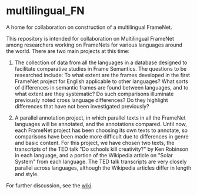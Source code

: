 # multilingual_FN
A home for collaboration on construction of a multilingual FrameNet.

This repository is intended for collaboration on Multilingual FrameNet among researchers working on FrameNets for various languages around the world.  There are two main projects at this time:

1. The collection of data from all the languages in a database designed to facilitate comparative studies in Frame Semantics.  The questions to be researched include: To what extent are the frames developed in the first FrameNet project for English applicable to other languages?  What sorts of differences in semantic frames are found between languages, and to what extent are they systematic?  Do such comparisons illuminate previously noted cross language differences?  Do they highlight differences that have not been investigated previously?

2. A parallel annotation project, in which parallel texts in all the FrameNet languages will be annotated, and the annotations compared.  Until now, each FrameNet project has been choosing its own texts to annotate, so comparisons have been made more difficult due to differences in genre and basic content.  For this project, we have chosen two texts, the transcripts of the TED talk "Do schools kill creativity?" by Ken Robinson in each language, and a portion of the Wikipedia article on "Solar System" from each language.   The TED talk transcripts are very closely parallel across languages, although the Wikipedia articles differ in length and style.

For further discussion, see the [wiki](https://github.com/icsi-berkeley/multilingual_FN/wiki).

